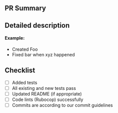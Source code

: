 ## PR Summary

## Detailed description
  #### Example:
  - Created Foo
  - Fixed bar when xyz happened

## Checklist
  - [ ] Added tests
  - [ ] All existing and new tests pass
  - [ ] Updated README (if appropriate)
  - [ ] Code lints (Rubocop) successfully
  - [ ] Commits are according to our commit guidelines
